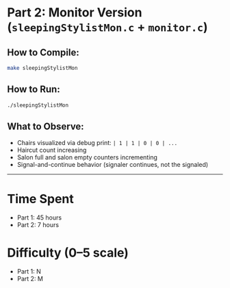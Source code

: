 # Part 2: Monitor Version (`sleepingStylistMon.c` + `monitor.c`)

## How to Compile:
```bash
make sleepingStylistMon
```

## How to Run:
```bash
./sleepingStylistMon
```

## What to Observe:
- Chairs visualized via debug print: `| 1 | 1 | 0 | 0 | ...`
- Haircut count increasing
- Salon full and salon empty counters incrementing
- Signal-and-continue behavior (signaler continues, not the signaled)

---

# Time Spent
- Part 1: 45 hours
- Part 2: 7 hours

# Difficulty (0–5 scale)
- Part 1: N
- Part 2: M